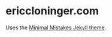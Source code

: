# ericcloninger.com

Uses the [Minimal Mistakes Jekyll theme](https://github.com/mmistakes/minimal-mistakes).

